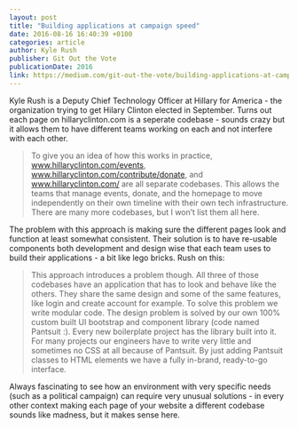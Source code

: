```yaml
---
layout: post
title: "Building applications at campaign speed"
date: 2016-08-16 16:40:39 +0100
categories: article
author: Kyle Rush
publisher: Git Out the Vote
publicationDate: 2016
link: https://medium.com/git-out-the-vote/building-applications-at-campaign-speed-281e802360c2#.nmxp5beq3
---
```


Kyle Rush is a Deputy Chief Technology Officer at Hillary for America - the organization trying to get Hilary Clinton elected in September. Turns out each page on hillaryclinton.com is a seperate codebase - sounds crazy but it allows them to have different teams working on each and not interfere with each other. 

> To give you an idea of how this works in practice, www.hillaryclinton.com/events, www.hillaryclinton.com/contribute/donate, and www.hillaryclinton.com/ are all separate codebases. This allows the teams that manage events, donate, and the homepage to move independently on their own timeline with their own tech infrastructure. There are many more codebases, but I won’t list them all here.

The problem with this approach is making sure the different pages look and function at least somewhat consistent. Their solution is to have re-usable components both development and design wise that each team uses to build their applications - a bit like lego bricks. Rush on this:

> This approach introduces a problem though. All three of those codebases have an application that has to look and behave like the others. They share the same design and some of the same features, like login and create account for example. To solve this problem we write modular code. The design problem is solved by our own 100% custom built UI bootstrap and component library (code named Pantsuit :). Every new boilerplate project has the library built into it. For many projects our engineers have to write very little and sometimes no CSS at all because of Pantsuit. By just adding Pantsuit classes to HTML elements we have a fully in-brand, ready-to-go interface.

Always fascinating to see how an environment with very specific needs (such as a political campaign) can require very unusual solutions - in every other context making each page of your website a different codebase sounds like madness, but it makes sense here.

